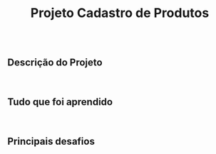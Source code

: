 <h1 align="center"> Projeto Cadastro de Produtos </h1>

<br/>
<br/>

## Descrição do Projeto


<br/>


## Tudo que foi aprendido


<br/>



## Principais desafios
